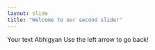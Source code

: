 ```yaml
---
layout: slide
title: "Welcome to our second slide!"
---
```

Your text Abhigyan
Use the left arrow to go back!

